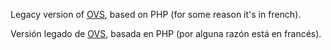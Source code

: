 Legacy version of [OVS](https://github.com/ZakaHaceCosas/OpenVendeSys/), based on PHP (for some reason it's in french).

Versión legado de [OVS](https://github.com/ZakaHaceCosas/OpenVendeSys/), basada en PHP (por alguna razón está en francés).
